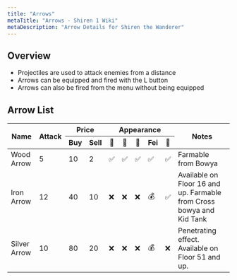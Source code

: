 ```yaml
---
title: "Arrows"
metaTitle: "Arrows - Shiren 1 Wiki"
metaDescription: "Arrow Details for Shiren the Wanderer"
---
```


## Overview

- Projectiles are used to attack enemies from a distance
- Arrows can be equipped and fired with the L button
- Arrows can also be fired from the menu without being equipped

## Arrow List

<table class="itemListCentered">
  <thead>
    <tr>
      <th rowspan="2">Name</th>
      <th rowspan="2">Attack</th>
      <th colspan="2">Price</th>
      <th colspan="5">Appearance</th>
      <th rowspan="2">Notes</th>
    </tr>
    <tr>
      <th>Buy</td>
      <th>Sell</td>
      <th>🗻</td>
      <th>📜</td>
      <th>🍖</td>
      <th>Fei</td>
      <th>👹</td>
    </tr>
  <thead>
  <tbody>
    <tr>
      <td class="priceTableName">Wood Arrow</td>
      <td>5</td>
      <td>10</td>
      <td>2</td>
      <td>✅</td>
      <td>✅</td>
      <td>✅</td>
      <td>✅</td>
      <td>✅</td>
      <td class="leftText">Farmable from Bowya</td>
    </tr>
    <tr>
      <td class="priceTableName">Iron Arrow</td>
      <td>12</td>
      <td>40</td>
      <td>10</td>
      <td>❌</td>
      <td>❌</td>
      <td>❌</td>
      <td>💰</td>
      <td>✅</td>
      <td class="leftText">Available on Floor 16 and up. Farmable from Cross bowya
      and Kid Tank</td>
    </tr>
    <tr>
      <td class="priceTableName">Silver Arrow</td>
      <td>10</td>
      <td>80</td>
      <td>20</td>
      <td>❌</td>
      <td>❌</td>
      <td>❌</td>
      <td>💰</td>
      <td>❌</td>
      <td class="leftText">Penetrating effect. Available on Floor 51 and up.</td>
    </tr>
  </tbody>
</table>
